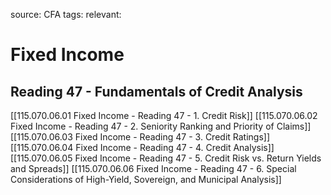source: CFA
tags: 
relevant: 

# Fixed Income

## Reading 47 - Fundamentals of Credit Analysis

[[115.070.06.01 Fixed Income - Reading 47 - 1. Credit Risk]]
[[115.070.06.02 Fixed Income - Reading 47 - 2. Seniority Ranking and Priority of Claims]]
[[115.070.06.03 Fixed Income - Reading 47 - 3. Credit Ratings]]
[[115.070.06.04 Fixed Income - Reading 47 - 4. Credit Analysis]]
[[115.070.06.05 Fixed Income - Reading 47 - 5. Credit Risk vs. Return Yields and Spreads]]
[[115.070.06.06 Fixed Income - Reading 47 - 6. Special Considerations of High-Yield, Sovereign, and Municipal Analysis]]
